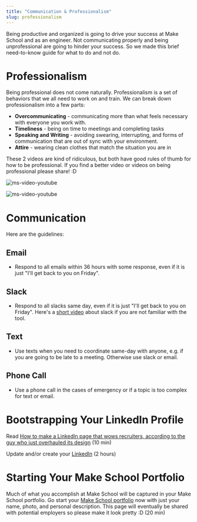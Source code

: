 ```yaml
---
title: "Communication & Professionalism"
slug: professionalism
---
```


Being productive and organized is going to drive your success at Make School and as an engineer. Not communicating properly and being unprofessional are going to hinder your success. So we made this brief need-to-know guide for what to do and not do.

# Professionalism

Being professional does not come naturally. Professionalism is a set of behaviors that we all need to work on and train. We can break down professionalism into a few parts:

* **Overcommunicating** - communicating more than what feels necessary with everyone you work with.
* **Timeliness** - being on time to meetings and completing tasks
* **Speaking and Writing** - avoiding swearing, interrupting, and forms of communication that are out of sync with your environment.
* **Attire** - wearing clean clothes that match the situation you are in

These 2 videos are kind of ridiculous, but both have good rules of thumb for how to be professional. If you find a better video or videos on being professional please share! :D

![ms-video-youtube](https://www.youtube.com/watch?v=0o3INMBL58w)

![ms-video-youtube](https://www.youtube.com/watch?v=PWmhl6rzVpM)

# Communication

Here are the guidelines:

## Email
* Respond to all emails within 36 hours with some response, even if it is just "I'll get back to you on Friday".

## Slack
* Respond to all slacks same day, even if it is just "I'll get back to you on Friday". Here's a [short video](https://www.youtube.com/watch?v=yGjsYf48Om4) about slack if you are not familiar with the tool.

## Text
* Use texts when you need to coordinate same-day with anyone, e.g. if you are going to be late to a meeting. Otherwise use slack or email.

## Phone Call
* Use a phone call in the cases of emergency or if a topic is too complex for text or email.

# Bootstrapping Your LinkedIn Profile

Read [How to make a LinkedIn page that wows recruiters, according to the guy who just overhauled its design](https://amp-businessinsider-com.cdn.ampproject.org/c/s/amp.businessinsider.com/how-to-best-use-your-linkedin-page-2017-3) (10 min)

Update and/or create your [LinkedIn](https://www.linkedin.com/) (2 hours)

# Starting Your Make School Portfolio

Much of what you accomplish at Make School will be captured in your Make School portfolio. Go start your [Make School portfolio](https://www.makeschool.com/portfolio/new) now with just your name, photo, and personal description. This page will eventually be shared with potential employers so please make it look pretty :D (20 min)
